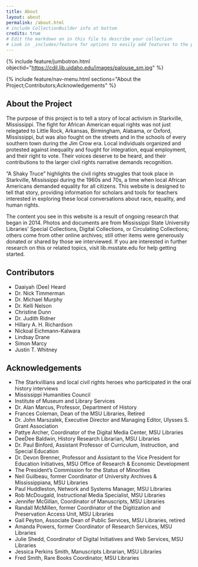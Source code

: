 ```yaml
---
title: About
layout: about
permalink: /about.html
# include CollectionBuilder info at bottom
credits: true
# Edit the markdown on in this file to describe your collection
# Look in _includes/feature for options to easily add features to the page
---
```


{% include feature/jumbotron.html objectid="https://cdil.lib.uidaho.edu/images/palouse_sm.jpg" %}

{% include feature/nav-menu.html sections="About the Project;Contributors;Acknowledgements" %} 

## About the Project

The purpose of this project is to tell a story of local activism in Starkville, Mississippi. The fight for African American equal rights was not just relegated to Little Rock, Arkansas, Birmingham, Alabama, or Oxford, Mississippi, but was also fought on the streets and in the schools of every southern town during the Jim Crow era. Local individuals organized and protested against inequality and fought for integration, equal employment, and their right to vote. Their voices deserve to be heard, and their contributions to the larger civil rights narrative demands recognition.

“A Shaky Truce” highlights the civil rights struggles that took place in Starkville, Mississippi during the 1960s and 70s, a time when local African Americans demanded equality for all citizens. This website is designed to tell that story, providing information for scholars and tools for teachers interested in exploring these local conversations about race, equality, and human rights.

The content you see in this website is a result of ongoing research that began in 2014.  Photos and documents are from Mississippi State University Libraries’ Special Collections, Digital Collections, or Circulating Collections; others come from other online archives; still other items were generously donated or shared by those we interviewed.  If you are interested in further research on this or related topics, visit lib.msstate.edu for help getting started.

## Contributors

- Daaiyah (Dee) Heard
- Dr. Nick Timmerman
- Dr. Michael Murphy
- Dr. Kelli Nelson
- Christine Dunn
- Dr. Judith Ridner
- Hillary A. H. Richardson
- Nickoal Eichmann-Kalwara
- Lindsay Drane
- Simon Marcy
- Justin T. Whitney

## Acknowledgements

- The Starkvillians and local civil rights heroes who participated in the oral history interviews
- Mississippi Humanities Council
- Institute of Museum and Library Services
- Dr. Alan Marcus, Professor, Department of History
- Frances Coleman, Dean of the MSU Libraries, Retired
- Dr. John Marszalek, Executive Director and Managing Editor, Ulysses S. Grant Association
- Pattye Archer, Coordinator of the Digital Media Center, MSU Libraries
- DeeDee Baldwin, History Research Librarian, MSU Libraries
- Dr. Paul Binford, Assistant Professor of Curriculum, Instruction, and Special Education
- Dr. Devon Brenner, Professor and Assistant to the Vice President for Education Initiatives, MSU Office of Research & Economic Development
- The President’s Commission for the Status of Minorities
- Neil Guilbeau, former Coordinator of University Archives & Mississippiana, MSU Libraries
- Paul Huddleston, Network and Systems Manager, MSU Libraries
- Rob McDougald, Instructional Media Specialist, MSU Libraries
- Jennifer McGillan, Coordinator of Manuscripts, MSU Libraries
- Randall McMillen, former Coordinator of the Digitization and Preservation Access Unit, MSU Libraries
- Gail Peyton, Associate Dean of Public Services, MSU Libraries, retired
- Amanda Powers, former Coordinator of Research Services, MSU Libraries
- Julie Shedd, Coordinator of Digital Initiatives and Web Services, MSU Libraries
- Jessica Perkins Smith, Manuscripts Librarian, MSU Libraries
- Fred Smith, Rare Books Coordinator, MSU Libraries


